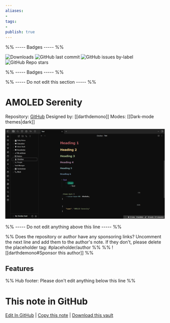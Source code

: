 ```yaml
---
aliases:
- 
tags: 
- 
publish: true
---
```


%% ----- Badges ----- %%

![Downloads](https://img.shields.io/badge/downloads-3124-573E7A?style=for-the-badge&logo=)
![GitHub last commit](https://img.shields.io/github/last-commit/darthdemono/AMOLED-Serenity?color=573E7A&label=last%20update&logo=github&style=for-the-badge)
![GitHub issues by-label](https://img.shields.io/github/issues/darthdemono/AMOLED-Serenity/help%20wanted?color=573E7A&logo=github&style=for-the-badge) 
![GitHub Repo stars](https://img.shields.io/github/stars/darthdemono/AMOLED-Serenity?color=573E7A&logo=github&style=for-the-badge)

%% ----- Badges ----- %%

%% ----- Do not edit this section ----- %%

# AMOLED Serenity

Repository: [GitHub](https://github.com/darthdemono/AMOLED-Serenity)
Designed by: [[darthdemono]]
Modes: [[Dark-mode themes|dark]]



![screenshot](https://github.com/darthdemono/AMOLED-Serenity/raw/HEAD/AMOLED-Serenity-sm.png)

%% ----- Do not edit anything above this line ----- %% 

%% Does the repository or author have any sponsoring links? Uncomment the next line and add them to the author's note. If they don't, please delete the placeholder tag: #placeholder/author %%
%% ![[darthdemono#Sponsor this author]] %%


## Features



%% Hub footer: Please don't edit anything below this line %%

# This note in GitHub

<span class="git-footer">[Edit In GitHub](https://github.dev/obsidian-community/obsidian-hub/blob/main/02%20-%20Community%20Expansions/02.05%20All%20Community%20Expansions/Themes/AMOLED%20Serenity.md "git-hub-edit-note") | [Copy this note](https://raw.githubusercontent.com/obsidian-community/obsidian-hub/main/02%20-%20Community%20Expansions/02.05%20All%20Community%20Expansions/Themes/AMOLED%20Serenity.md "git-hub-copy-note") | [Download this vault](https://github.com/obsidian-community/obsidian-hub/archive/refs/heads/main.zip "git-hub-download-vault") </span>
